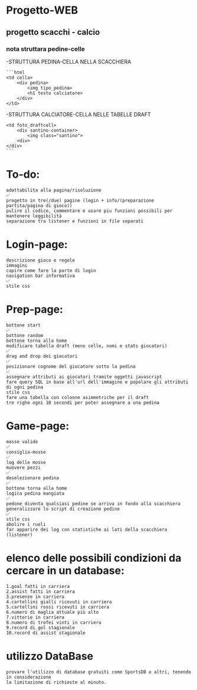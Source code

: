 # Progetto-WEB
## progetto scacchi - calcio
### nota struttara pedine-celle

-STRUTTURA PEDINA-CELLA NELLA SCACCHIERA

    ```html
    <td cella>
        <div pedina>
            <img tipo_pedina>
            <h1 testo calciatore>
        </div>
    </td>

-STRUTTURA CALCIATORE-CELLA NELLE TABELLE DRAFT

    <td foto_draftcell>
        <div santino-container>
            <img class="santino">
        <div>
    </div>
    ```

# To-do:
    adattabilita alla pagina/risoluzione                                                            ✅
    progetto in tre(/due) pagine (login + info/(preparazione partita/pagina di gioco))
    pulire il codice, commentare e usare piu funzioni possibili per mantenere leggibilità
    separazione tra listener e funzioni in file separati

# Login-page:
    descrizione gioco e regole
    immagini
    capire come fare la parte di login
    navigation bar informativa                                                                      ✅
    stile css

# Prep-page:
    bottone start                                                                                   ✅
    bottone random
    bottone torna alla home
    modificare tabella draft (meno celle, nomi e stats giocatori)                                   ✅ 
    drag and drop dei giocatori                                                                     ✅
    posizionare cognome del giocatore sotto la pedina                                               ✅
    assegnare attributi ai giocatori tramite oggetti javascript
    fare query SQL in base all'url dell'immagine e popolare gli attributi di ogni pedina
    stile css
    fare una tabella con colonne asimmetriche per il draft
    tre righe ogni 10 secondi per poter assegnare a una pedina


# Game-page:
    mosse valide                                                                                    ✅
    consiglia-mosse                                                                                 ✅
    log delle mosse
    muovere pezzi                                                                                   ✅
    deselezionare pedina                                                                            ✅
    bottone torna alla home
    logica pedina mangiata                                                                          ✅
    pedone diventa qualsiasi pedine se arriva in fondo alla scacchiera
    generalizzare lo script di creazione pedine                                                     ✅
    stile css
    abolire i ruoli
    far apparire dei log con statistiche ai lati della scacchiera (listener) 

# elenco delle possibili condizioni da cercare in un database:
    1.goal fatti in carriera
    2.assist fatti in carriera
    3.presenze in carriera
    4.cartellini gialli ricevuti in carriera
    5.cartellini rossi ricevuti in carriera
    6.numero di maglia attuale più alto
    7.vittorie in carriera
    8.numero di trofei vinti in carriera
    9.record di gol stagionale
    10.record di assist stagionale

# utilizzo DataBase
    provare l'utilizzo di database gratuiti come SportsDB o altri, tenendo in considerazione
    la limitazione di richieste al minuto.
    
    
